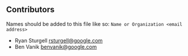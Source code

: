 Contributors
------------

Names should be added to this file like so: `Name or Organization <email address>`

-   Ryan Sturgell <a href="mailto:rsturgell@google.com" class="email">rsturgell@google.com</a>
-   Ben Vanik <a href="mailto:benvanik@google.com" class="email">benvanik@google.com</a>
